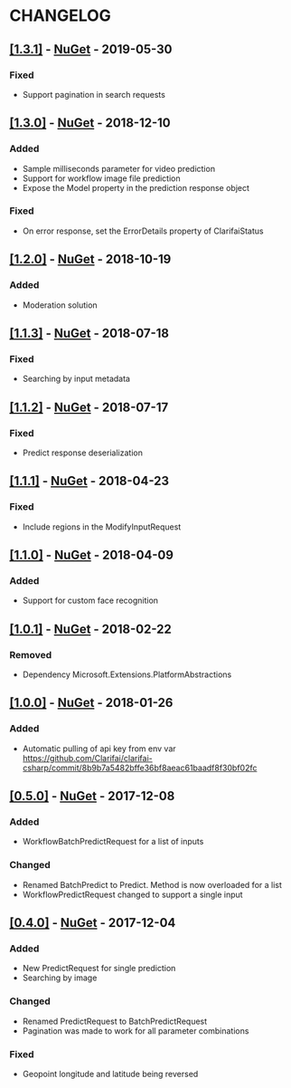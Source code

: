 # CHANGELOG

## [[1.3.1]](https://github.com/Clarifai/clarifai-csharp/releases/tag/1.3.1) - [NuGet](https://www.nuget.org/packages/Clarifai/1.3.1) - 2019-05-30

### Fixed
- Support pagination in search requests

## [[1.3.0]](https://github.com/Clarifai/clarifai-csharp/releases/tag/1.3.0) - [NuGet](https://www.nuget.org/packages/Clarifai/1.3.0) - 2018-12-10

### Added
- Sample milliseconds parameter for video prediction
- Support for workflow image file prediction
- Expose the Model property in the prediction response object

### Fixed
- On error response, set the ErrorDetails property of ClarifaiStatus

## [[1.2.0]](https://github.com/Clarifai/clarifai-csharp/releases/tag/1.2.0) - [NuGet](https://www.nuget.org/packages/Clarifai/1.2.0) - 2018-10-19

### Added
- Moderation solution

## [[1.1.3]](https://github.com/Clarifai/clarifai-csharp/releases/tag/1.1.3) - [NuGet](https://www.nuget.org/packages/Clarifai/1.1.3) - 2018-07-18

### Fixed
- Searching by input metadata

## [[1.1.2]](https://github.com/Clarifai/clarifai-csharp/releases/tag/1.1.2) - [NuGet](https://www.nuget.org/packages/Clarifai/1.1.2) - 2018-07-17

### Fixed
- Predict response deserialization

## [[1.1.1]](https://github.com/Clarifai/clarifai-csharp/releases/tag/1.1.1) - [NuGet](https://www.nuget.org/packages/Clarifai/1.1.1) - 2018-04-23

### Fixed
- Include regions in the ModifyInputRequest

## [[1.1.0]](https://github.com/Clarifai/clarifai-csharp/releases/tag/1.1.0) - [NuGet](https://www.nuget.org/packages/Clarifai/1.1.0) - 2018-04-09

### Added
- Support for custom face recognition

## [[1.0.1]](https://github.com/Clarifai/clarifai-csharp/releases/tag/1.0.1) - [NuGet](https://www.nuget.org/packages/Clarifai/1.0.1) - 2018-02-22

### Removed
- Dependency Microsoft.Extensions.PlatformAbstractions

## [[1.0.0]](https://github.com/Clarifai/clarifai-csharp/releases/tag/1.0.0) - [NuGet](https://www.nuget.org/packages/Clarifai/1.0.0) - 2018-01-26

### Added
- Automatic pulling of api key from env var https://github.com/Clarifai/clarifai-csharp/commit/8b9b7a5482bffe36bf8aeac61baadf8f30bf02fc

## [[0.5.0]](https://github.com/Clarifai/clarifai-csharp/releases/tag/0.5.0) - [NuGet](https://www.nuget.org/packages/Clarifai/0.5.0) - 2017-12-08

### Added
- WorkflowBatchPredictRequest for a list of inputs

### Changed
- Renamed BatchPredict to Predict. Method is now overloaded for a list
- WorkflowPredictRequest changed to support a single input

## [[0.4.0]](https://github.com/Clarifai/clarifai-csharp/releases/tag/0.4.0) - [NuGet](https://www.nuget.org/packages/Clarifai/0.4.0) - 2017-12-04

### Added
- New PredictRequest for single prediction
- Searching by image

### Changed
- Renamed PredictRequest to BatchPredictRequest
- Pagination was made to work for all parameter combinations

### Fixed
- Geopoint longitude and latitude being reversed
